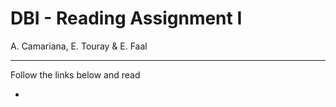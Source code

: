 # DBI - Reading Assignment I

A. Camariana, E. Touray & E. Faal

---

Follow the links below and read

- 
